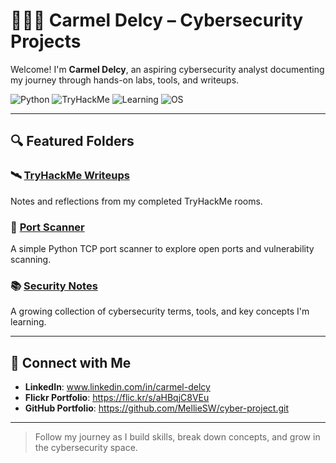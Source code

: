 # 👩🏽‍💻 Carmel Delcy – Cybersecurity Projects

Welcome! I'm **Carmel Delcy**, an aspiring cybersecurity analyst documenting my journey through hands-on labs, tools, and writeups.

![Python](https://img.shields.io/badge/Python-3.11-blue)
![TryHackMe](https://img.shields.io/badge/TryHackMe-Active-red)
![Learning](https://img.shields.io/badge/Learning-Cybersecurity-blueviolet)
![OS](https://img.shields.io/badge/Linux-Bash-lightgrey)

---

## 🔍 Featured Folders

### 🛰️ [TryHackMe Writeups](tryhackme/tryhackme_notes.md)
Notes and reflections from my completed TryHackMe rooms.

### 🧪 [Port Scanner](port-scanner/port-scanner.py)
A simple Python TCP port scanner to explore open ports and vulnerability scanning.

### 📚 [Security Notes](notes/security_notes.md)
A growing collection of cybersecurity terms, tools, and key concepts I'm learning.

---

## 🔗 Connect with Me
- **LinkedIn**: www.linkedin.com/in/carmel-delcy
- **Flickr Portfolio**: https://flic.kr/s/aHBqjC8VEu
- **GitHub Portfolio**: https://github.com/MellieSW/cyber-project.git

---

> Follow my journey as I build skills, break down concepts, and grow in the cybersecurity space.


